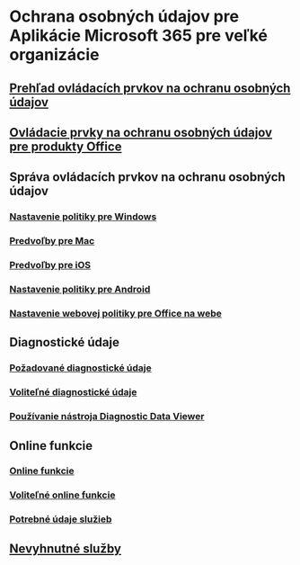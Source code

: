 # Ochrana osobných údajov pre Aplikácie Microsoft 365 pre veľké organizácie

## [Prehľad ovládacích prvkov na ochranu osobných údajov](overview-privacy-controls.md)
## [Ovládacie prvky na ochranu osobných údajov pre produkty Office](products-versions-privacy-controls.md)

## Správa ovládacích prvkov na ochranu osobných údajov
### [Nastavenie politiky pre Windows](manage-privacy-controls.md)
### [Predvoľby pre Mac](mac-privacy-preferences.md)
### [Predvoľby pre iOS](ios-privacy-preferences.md)
### [Nastavenie politiky pre Android](android-privacy-controls.md)
### [Nastavenie webovej politiky pre Office na webe](office-web-privacy-controls.md)

## Diagnostické údaje
### [Požadované diagnostické údaje](required-diagnostic-data.md)
### [Voliteľné diagnostické údaje](optional-diagnostic-data.md)
### [Používanie nástroja Diagnostic Data Viewer](https://support.microsoft.com/office/cf761ce9-d805-4c60-a339-4e07f3182855)

## Online funkcie
### [Online funkcie](connected-experiences.md)
### [Voliteľné online funkcie](optional-connected-experiences.md)
### [Potrebné údaje služieb](required-service-data.md)

## [Nevyhnutné služby](essential-services.md)